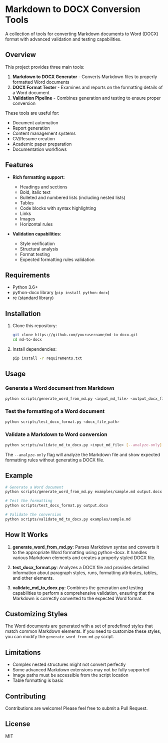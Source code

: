 # Markdown to DOCX Conversion Tools

A collection of tools for converting Markdown documents to Word (DOCX) format with advanced validation and testing capabilities.

## Overview

This project provides three main tools:

1. **Markdown to DOCX Generator** - Converts Markdown files to properly formatted Word documents
2. **DOCX Format Tester** - Examines and reports on the formatting details of a Word document
3. **Validation Pipeline** - Combines generation and testing to ensure proper conversion

These tools are useful for:
- Document automation
- Report generation
- Content management systems
- CV/Resume creation
- Academic paper preparation
- Documentation workflows

## Features

- **Rich formatting support**:
  - Headings and sections
  - Bold, italic text
  - Bulleted and numbered lists (including nested lists)
  - Tables
  - Code blocks with syntax highlighting
  - Links
  - Images
  - Horizontal rules

- **Validation capabilities**:
  - Style verification
  - Structural analysis
  - Format testing
  - Expected formatting rules validation

## Requirements

- Python 3.6+
- python-docx library (`pip install python-docx`)
- re (standard library)

## Installation

1. Clone this repository:
   ```bash
   git clone https://github.com/yourusername/md-to-docx.git
   cd md-to-docx
   ```

2. Install dependencies:
   ```bash
   pip install -r requirements.txt
   ```

## Usage

### Generate a Word document from Markdown

```bash
python scripts/generate_word_from_md.py <input_md_file> <output_docx_file>
```

### Test the formatting of a Word document

```bash
python scripts/test_docx_format.py <docx_file_path>
```

### Validate a Markdown to Word conversion

```bash
python scripts/validate_md_to_docx.py <input_md_file> [--analyze-only]
```

The `--analyze-only` flag will analyze the Markdown file and show expected formatting rules without generating a DOCX file.

## Example

```bash
# Generate a Word document
python scripts/generate_word_from_md.py examples/sample.md output.docx

# Test the formatting
python scripts/test_docx_format.py output.docx

# Validate the conversion
python scripts/validate_md_to_docx.py examples/sample.md
```

## How It Works

1. **generate_word_from_md.py**: Parses Markdown syntax and converts it to the appropriate Word formatting using python-docx. It handles various Markdown elements and creates a properly styled DOCX file.

2. **test_docx_format.py**: Analyzes a DOCX file and provides detailed information about paragraph styles, runs, formatting attributes, tables, and other elements.

3. **validate_md_to_docx.py**: Combines the generation and testing capabilities to perform a comprehensive validation, ensuring that the Markdown is correctly converted to the expected Word format.

## Customizing Styles

The Word documents are generated with a set of predefined styles that match common Markdown elements. If you need to customize these styles, you can modify the `generate_word_from_md.py` script.

## Limitations

- Complex nested structures might not convert perfectly
- Some advanced Markdown extensions may not be fully supported
- Image paths must be accessible from the script location
- Table formatting is basic

## Contributing

Contributions are welcome! Please feel free to submit a Pull Request.

## License

MIT
